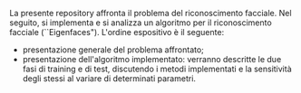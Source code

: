 La presente repository affronta il problema del riconoscimento facciale. Nel seguito, si implementa e si analizza un algoritmo per il riconoscimento facciale (``Eigenfaces"). L'ordine espositivo è il seguente:

* presentazione generale del problema affrontato;
* presentazione dell'algoritmo implementato: verranno descritte le due fasi di training e di test, discutendo i metodi implementati e la sensitività degli stessi al variare di determinati parametri.
